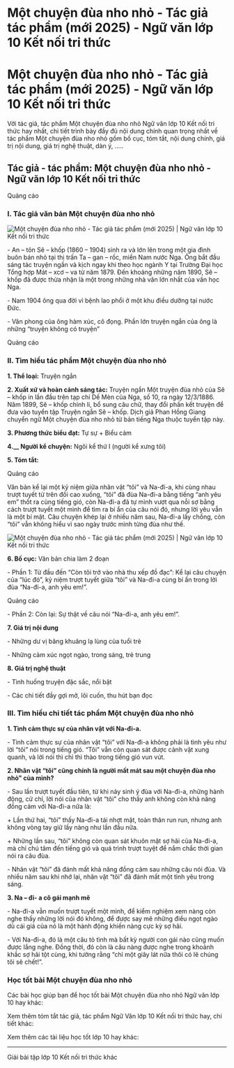 # Một chuyện đùa nho nhỏ - Tác giả tác phẩm (mới 2025) - Ngữ văn lớp 10 Kết nối tri thức

# Một chuyện đùa nho nhỏ - Tác giả tác phẩm (mới 2025) - Ngữ văn lớp 10 Kết nối tri thức

Với tác giả, tác phẩm Một chuyện đùa nho nhỏ Ngữ văn lớp 10 Kết nối tri thức hay nhất, chi tiết trình bày đầy đủ nội dung chính quan trọng nhất về tác phẩm Một chuyện đùa nho nhỏ gồm bố cục, tóm tắt, nội dung chính, giá trị nội dung, giá trị nghệ thuật, dàn ý, .....

## Tác giả - tác phẩm: Một chuyện đùa nho nhỏ - Ngữ văn lớp 10 Kết nối tri thức

Quảng cáo

### **I. Tác giả văn bản Một chuyện đùa nho nhỏ**

![Một chuyện đùa nho nhỏ - Tác giả tác phẩm \(mới 2025\) | Ngữ văn lớp 10 Kết nối tri thức](https://vietjack.com/soan-van-lop-10-kn/images/tac-gia-tac-pham-mot-chuyen-dua-nho-nho.PNG)

\- An – tôn Sê – khốp (1860 – 1904) sinh ra và lớn lên trong một gia đình buôn bán nhỏ tại thị trấn Ta – gan – rốc, miền Nam nước Nga. Ông bắt đầu sáng tác truyện ngắn và kịch ngay khi theo học ngành Y tại Trường Đại học Tổng hợp Mát – xcơ – va từ năm 1879. Đến khoảng những năm 1890, Sê – khốp đã được thừa nhận là một trong những nhà văn lớn nhất của văn học Nga.

\- Nam 1904 ông qua đời vì bệnh lao phổi ở một khu điều dưỡng tại nước Đức.

\- Văn phong của ông hàm xúc, cô đọng. Phần lớn truyện ngắn của ông là những “truyện không có truyện” 

Quảng cáo

### **II. Tìm hiểu tác phẩm Một chuyện đùa nho nhỏ**

**1\. Thể loại:** Truyện ngắn 

**2\. Xuất xứ và hoàn cảnh sáng tác:** Truyện ngắn Một truyện đùa nhỏ của Sê – khốp in lần đầu trên tạp chí Dế Mèn của Nga, số 10, ra ngày 12/3/1886. Năm 1899, Sê – khốp chỉnh li, bổ sung câu chữ, thay đổi phần kết truyện để đưa vào tuyển tập Truyện ngắn Sê – khốp. Dịch giả Phan Hồng Giang chuyển ngữ Một chuyện đùa nho nhỏ từ bản tiếng Nga thuộc tuyển tập này.

**3\. Phương thức biểu đạt:** Tự sự + Biểu cảm

**4.__ Người kể chuyện:** Ngôi kể thứ I (người kể xưng tôi)

**5\. Tóm tắt:**

Quảng cáo

Văn bản kể lại một kỷ niệm giữa nhân vật “tôi” và Na-đi-a, khi cùng nhau trượt tuyết từ trên đồi cao xuống, “tôi” đã đùa Na-đi-a bằng tiếng “anh yêu em” thốt ra cùng tiếng gió, còn Na-đi-a đã tự mình vượt qua nỗi sợ bằng cách trượt tuyết một mình để tìm ra bí ẩn của câu nói đó, nhưng lời yêu vẫn là một bí mật. Câu chuyện khép lại ở nhiều năm sau, Na-đi-a lấy chồng, còn “tôi” vẫn không hiểu vì sao ngày trước mình từng đùa như thế.

![Một chuyện đùa nho nhỏ - Tác giả tác phẩm \(mới 2025\) | Ngữ văn lớp 10 Kết nối tri thức](https://vietjack.com/soan-van-lop-10-kn/images/tac-gia-tac-pham-mot-chuyen-dua-nho-nho-1.PNG)

**6\. Bố cục:** Văn bản chia làm 2 đoạn

\- Phần 1: Từ đầu đến “Còn tôi trở vào nhà thu xếp đồ đạc”: Kể lại câu chuyện của “lúc đó”, kỷ niệm trượt tuyết giữa “tôi” và Na-đi-a cùng bí ẩn trong lời đùa “Na-đi-a, anh yêu em!”.

Quảng cáo

\- Phần 2: Còn lại: Sự thật về câu nói “Na-đi-a, anh yêu em!”.

**7\. Giá trị nội dung**

\- Những dư vị bâng khuâng lạ lùng của tuổi trẻ

\- Những cảm xúc ngọt ngào, trong sáng, trẻ trung

**8\. Giá trị nghệ thuật**

\- Tình huống truyện đặc sắc, nổi bật 

\- Các chi tiết đầy gợi mở, lôi cuốn, thu hút bạn đọc

### **III. Tìm hiểu chi tiết tác phẩm Một chuyện đùa nho nhỏ**

**1\. Tình cảm thực sự của nhân vật với Na-đi-a.**

\- Tình cảm thực sự của nhân vật “tôi” với Na-đi-a không phải là tình yêu như lời “tôi” nói trong tiếng gió. “Tôi” vẫn còn quan sát được cảnh vật xung quanh, và lời nói thì chỉ thì thào trong tiếng gió vun vút.

**2\. Nhân vật “tôi” cũng chính là người mất mát sau một chuyện đùa nho nhỏ" của mình?**

\- Sau lần trượt tuyết đầu tiên, từ khi nảy sinh ý đùa với Na-đi-a, những hành động, cử chỉ, lời nói của nhân vật “tôi" cho thấy anh không còn khả năng đồng cảm với Na-đi-a nữa là:

\+ Lần thứ hai, “tôi” thấy Na-đi-a tái nhợt mặt, toàn thân run run, nhưng anh không vòng tay giữ lấy nàng như lần đầu nữa.

\+ Những lần sau, “tôi” không còn quan sát khuôn mặt sợ hãi của Na-đi-a, mà chỉ chú tâm đến tiếng gió và quá trình trượt tuyệt để nắm chắc thời gian nói ra câu đùa.

\- Nhân vật “tôi” đã đánh mất khả năng đồng cảm sau những câu nói đùa. Và nhiều năm sau khi nhớ lại, nhân vật “tôi” đã đánh mất một tình yêu trong sáng.

**3\. Na – đi- a cô gái mạnh mẽ**

\- Na-đi-a vẫn muốn trượt tuyết một mình, để kiểm nghiệm xem nàng còn nghe thấy những lời nói đó không, để được say mê những điều ngọt ngào dù cái giá của nó là một hành động khiến nàng cực kỳ sợ hãi.

\- Với Na-đi-a, đó là một câu tỏ tình mà bất kỳ người con gái nào cũng muốn được lắng nghe. Đồng thời, đó còn là câu nàng được nghe trong khoảnh khắc sợ hãi tột cùng, khi tưởng rằng “chỉ một giây lát nữa thôi có lẽ chúng tôi sẽ chết!”.

### **Học tốt bài Một chuyện đùa nho nhỏ**

Các bài học giúp bạn để học tốt bài Một chuyện đùa nho nhỏ Ngữ văn lớp 10 hay khác:

Xem thêm tóm tắt tác giả, tác phẩm Ngữ Văn lớp 10 Kết nối tri thức hay, chi tiết khác:

Xem thêm các tài liệu học tốt lớp 10 hay khác:

* * *

Giải bài tập lớp 10 Kết nối tri thức khác
